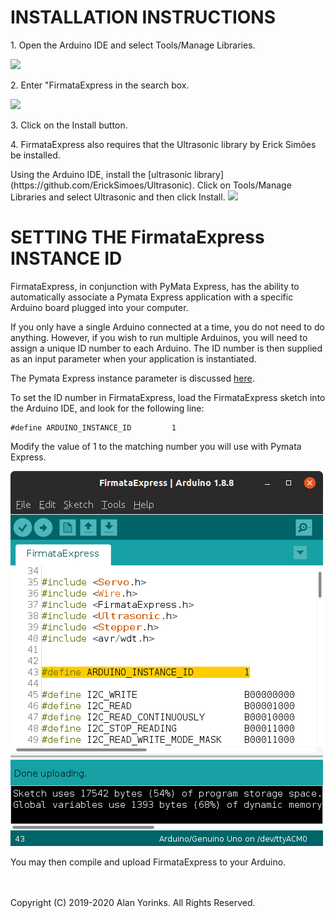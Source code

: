 # INSTALLATION INSTRUCTIONS


<p>1. Open the Arduino IDE and select Tools/Manage Libraries.</p>
<img src="../images/manage_libraries.png">

<p>2. Enter "FirmataExpress in the search box.</p>
<img src="../images/install_firmata_express.png">

<p>3. Click on the Install button.</p>


<p> 4. FirmataExpress also requires that the Ultrasonic library
by Erick Simões be installed.</p>
Using the Arduino IDE, install the [ultrasonic library](https://github.com/ErickSimoes/Ultrasonic). Click on Tools/Manage Libraries
and select Ultrasonic and then click Install.
<img src="../images/Ultrasonic.png">

# SETTING THE FirmataExpress INSTANCE ID

FirmataExpress, in conjunction with PyMata Express, has the ability to automatically
associate a Pymata Express application with a specific Arduino board
plugged into your computer.

If you only have a single Arduino connected at a time, you do not need to do anything. However,
if you wish to run multiple Arduinos, you will need to assign a unique ID number to each
Arduino. The ID number is then supplied as an input parameter when your application
 is instantiated.

The Pymata Express instance parameter is discussed
[here](https://mryslab.github.io/pymata-express/guidelines/#parameter-arduino_instance_id).

To set the ID number in FirmataExpress, load the FirmataExpress sketch into the Arduino IDE,
and look for the following line:

```
#define ARDUINO_INSTANCE_ID         1
```

Modify the value of 1 to the matching number you will use with Pymata Express.

![](./images/i_am_here.png)

You may then compile and upload FirmataExpress to your Arduino.

<br>
<br>
Copyright (C) 2019-2020 Alan Yorinks. All Rights Reserved.
